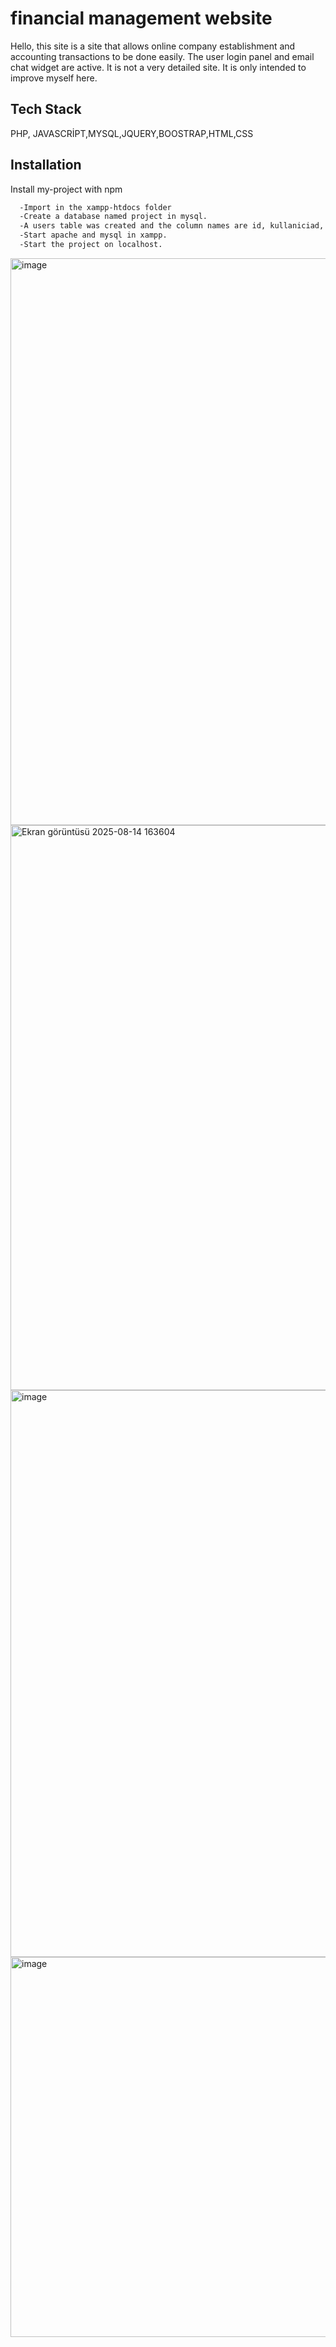 
# financial management website 
Hello, this site is a site that allows online company establishment and accounting transactions to be done easily.  The user login panel and email chat widget are active. It is not a very detailed site. It is only intended to improve myself here.


## Tech Stack

PHP, JAVASCRİPT,MYSQL,JQUERY,BOOSTRAP,HTML,CSS

## Installation

Install my-project with npm

```bash
  -Import in the xampp-htdocs folder
  -Create a database named project in mysql. 
  -A users table was created and the column names are id, kullaniciad, password.
  -Start apache and mysql in xampp.
  -Start the project on localhost.
```

<img width="1916" height="907" alt="image" src="https://github.com/user-attachments/assets/01941c12-4888-4a23-8da4-85efdf4a5d96" />
<img width="1919" height="904" alt="Ekran görüntüsü 2025-08-14 163604" src="https://github.com/user-attachments/assets/874661d3-8729-432c-b7bb-63688e3ac56f" />
<img width="1917" height="907" alt="image" src="https://github.com/user-attachments/assets/8ce311c9-57d8-4342-a618-adc0b178550f" />
<img width="647" height="608" alt="image" src="https://github.com/user-attachments/assets/e280464e-42db-447d-ba73-103251befef0" />



